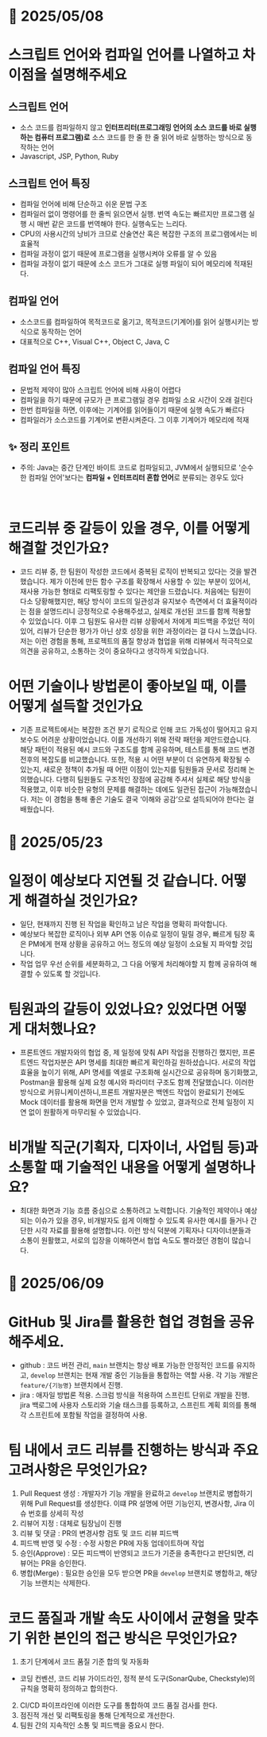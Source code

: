 # 📅 2025/05/08
# 스크립트 언어와 컴파일 언어를 나열하고 차이점을 설명해주세요

## 스크립트 언어 
- 소스 코드를 컴파일하지 않고 **인터프리터(프로그래밍 언어의 소스 코드를 바로 실행하는 컴퓨터 프로그램)로** 소스 코드를 한 줄 한 줄 읽어 바로 실행하는 방식으로 동작하는 언어
- Javascript, JSP, Python, Ruby

## 스크립트 언어 특징
- 컴파일 언어에 비해 단순하고 쉬운 문법 구조
- 컴파일러 없이 명령어를 한 줄씩 읽으면서 실행. 번역 속도는 빠르지만 프로그램 실행 시 매번 같은 코드를 번역해야 한다. 실행속도는 느리다.
- CPU의 사용시간의 낭비가 크므로 산술연산 혹은 복잡한 구조의 프로그램에서는 비효율적
- 컴파일 과정이 없기 때문에 프로그램을 실행시켜야 오류를 알 수 있음
- 컴파일 과정이 없기 때문에 소스 코드가 그대로 실행 파일이 되어 메모리에 적재된다.

## 컴파일 언어
- 소스코드를 컴파일하여 목적코드로 옮기고, 목적코드(기계어)를 읽어 실행시키는 방식으로 동작하는 언어
- 대표적으로 C++, Visual C++, Object C, Java, C

## 컴파일 언어 특징
- 문법적 제약이 많아 스크립트 언어에 비해 사용이 어렵다
- 컴파일을 하기 때문에 규모가 큰 프로그램일 경우 컴파일 소요 시간이 오래 걸린다
- 한번 컴파일을 하면, 이후에는 기계어를 읽어들이기 때문에 실행 속도가 빠르다
- 컴파일러가 소스코드를 기계어로 변환시켜준다. 그 이후 기계어가 메모리에 적재

## ✨ 정리 포인트
- 주의: Java는 중간 단계인 바이트 코드로 컴파일되고, JVM에서 실행되므로 '순수한 컴파일 언어'보다는 **컴파일 + 인터프리터 혼합 언어**로 분류되는 경우도 있다

<br>

# 코드리뷰 중 갈등이 있을 경우, 이를 어떻게 해결할 것인가요?
- 코드 리뷰 중, 한 팀원이 작성한 코드에서 중복된 로직이 반복되고 있다는 것을 발견했습니다. 제가 이전에 만든 함수 구조를 확장해서 사용할 수 있는 부분이 있어서, 재사용 가능한 형태로 리팩토링할 수 있다는 제안을 드렸습니다. 처음에는 팀원이 다소 당황해했지만, 해당 방식이 코드의 일관성과 유지보수 측면에서 더 효율적이라는 점을 설명드리니 긍정적으로 수용해주셨고, 실제로 개선된 코드를 함께 적용할 수 있었습니다. 이후 그 팀원도 유사한 리뷰 상황에서 저에게 피드백을 주었던 적이 있어, 리뷰가 단순한 평가가 아닌 상호 성장을 위한 과정이라는 걸 다시 느꼈습니다. 저는 이런 경험을 통해, 프로젝트의 품질 향상과 협업을 위해 리뷰에서 적극적으로 의견을 공유하고, 소통하는 것이 중요하다고 생각하게 되었습니다.

# 어떤 기술이나 방법론이 좋아보일 때, 이를 어떻게 설득할 것인가요
- 기존 프로젝트에서는 복잡한 조건 분기 로직으로 인해 코드 가독성이 떨어지고 유지보수도 어려운 상황이었습니다. 이를 개선하기 위해 전략 패턴을 제안드렸습니다. 해당 패턴이 적용된 예시 코드와 구조도를 함께 공유하며, 테스트를 통해 코드 변경 전후의 복잡도를 비교했습니다. 또한, 적용 시 어떤 부분이 더 유연하게 확장될 수 있는지, 새로운 정책이 추가될 때 어떤 이점이 있는지를 팀원들과 문서로 정리해 논의했습니다. 다행히 팀원들도 구조적인 장점에 공감해 주셔서 실제로 해당 방식을 적용했고, 이후 비슷한 유형의 문제를 해결하는 데에도 일관된 접근이 가능해졌습니다. 저는 이 경험을 통해 좋은 기술도 결국 ‘이해와 공감’으로 설득되어야 한다는 걸 배웠습니다.


# 📅 2025/05/23
# 일정이 예상보다 지연될 것 같습니다. 어떻게 해결하실 것인가요?
- 일단, 현재까지 진행 된 작업을 확인하고 남은 작업을 명확히 파악합니다.
- 예상보다 복잡한 로직이나 외부 API 연동 이슈로 일정이 밀릴 경우, 빠르게 팀장 혹은 PM에게 현재 상황을 공유하고 어느 정도의 예상 일정이 소요될 지 파악할 것입니다.
- 작업 업무 우선 순위를 세분화하고, 그 다음 어떻게 처리해야할 지 함께 공유하여 해결할 수 있도록 할 것입니다.


# 팀원과의 갈등이 있었나요? 있었다면 어떻게 대처했나요?
- 프론트엔드 개발자와의 협업 중, 제 일정에 맞춰 API 작업을 진행하긴 했지만, 프론트엔드 작업자분은 API 명세를 최대한 빠르게 확인하길 원하셨습니다.
서로의 작업 효율을 높이기 위해, API 명세를 엑셀로 구조화해 실시간으로 공유하며 동기화했고, Postman을 활용해 실제 요청 예시와 파라미터 구조도 함께 전달했습니다.
이러한 방식으로 커뮤니케이션하니,프론트 개발자분은 백엔드 작업이 완료되기 전에도
Mock 데이터를 활용해 화면을 먼저 개발할 수 있었고, 결과적으로 전체 일정이 지연 없이 원활하게 마무리될 수 있었습니다.

# 비개발 직군(기획자, 디자이너, 사업팀 등)과 소통할 때 기술적인 내용을 어떻게 설명하나요?
- 최대한 화면과 기능 흐름 중심으로 소통하려고 노력합니다. 기술적인 제약이나 예상되는 이슈가 있을 경우, 비개발자도 쉽게 이해할 수 있도록 유사한 예시를 들거나
간단한 시각 자료를 활용해 설명합니다. 이런 방식 덕분에 기획자나 디자이너분들과 소통이 원활했고, 서로의 입장을 이해하면서 협업 속도도 빨라졌던 경험이 많습니다.

# 📅 2025/06/09
# GitHub 및 Jira를 활용한 협업 경험을 공유해주세요.
- github : 코드 버전 관리, `main` 브랜치는 항상 배포 가능한 안정적인 코드를 유지하고, `develop` 브랜치는 현재 개발 중인 기능들을 통합하는 역할 사용. 각 기능 개발은 `feature/{기능명}` 브랜치에서 진행.
- jira : 애자일 방법론 적용. 스크럼 방식을 적용하여 스프린트 단위로 개발을 진행. jira 백로그에 사용자 스토리와 기술 태스크를 등록하고, 스프린트 계획 회의를 통해 각 스프린트에 포함될 작업을 결정하여 사용.

# 팀 내에서 코드 리뷰를 진행하는 방식과 주요 고려사항은 무엇인가요?
1. Pull Request 생성 : 개발자가 기능 개발을 완료하고 `develop` 브랜치로 병합하기 위해 Pull Request를 생성한다. 이떄 PR 설명에 어떤 기능인지, 변경사항, Jira 이슈 번호를 상세히 작성
2. 리뷰어 지정 : 대체로 팀장님이 진행
3. 리뷰 및 댓글 : PR의 변경사항 검토 및 코드 리뷰 피드백 
4. 피드백 반영 및 수정 : 수정 사항은 PR에 자동 업데이트하며 작업
5. 승인(Approve) : 모든 피드백이 반영되고 코드가 기준을 충족한다고 판단되면, 리뷰어는 PR을 승인한다.
6. 병합(Merge) : 필요한 승인을 모두 받으면 PR을 `develop` 브랜치로 병합하고, 해당 기능 브랜치는 삭제한다. 

# 코드 품질과 개발 속도 사이에서 균형을 맞추기 위한 본인의 접근 방식은 무엇인가요?
1. 초기 단계에서 코드 품질 기준 합의 및 자동화
- 코딩 컨벤션, 코드 리뷰 가이드라인, 정적 분석 도구(SonarQube, Checkstyle)의 규칙을 명확히 정의하고 합의한다.
2. CI/CD 파이프라인에 이러한 도구를 통합하여 코드 품질 검사를 한다.
3. 점진적 개선 및 리팩토링을 통해 단계적으로 개선한다.
4. 팀원 간의 지속적인 소통 및 피드백을 중요시 한다. 